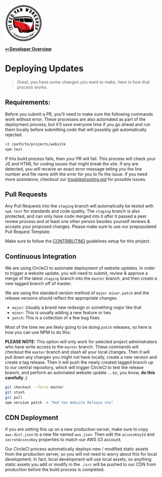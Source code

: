 ![Logo](img/logo.png "Logo")

**[↤ Developer Overview](../README.md)**

Deploying Updates
===

> Great, you have some changes you want to make, here is how that process works.


Requirements:
---

Before you submit a PR, you'll need to make sure the following commands work without error.  These processes are also automated as part of the deployment process, but it'll save everyone time if you go ahead and run them locally before submitting code that will possibly get automatically rejected.

```bash
cd /path/to/projects/website
npm test
```

If this build process fails, then your PR will fail.  This process will check your JS and HTML for coding issues that might break the site. If any are detected, you will receive an exact error message telling you the line number and file name with the error for you to fix the issue.  If you need more assistance, checkout our [troubleshooting.md](troubleshooting.md) for possible issues.


Pull Requests
---

Any Pull Requests into the `staging` branch will automatically be tested with `npm test` for standards and code quality.  The `staging` branch is also protected, and can only have code merged into it after it passed a peer review process and at least one other person besides yourself reviews & accepts your proposed changes.  Please make sure to use our prepopulated Pull Request Template.

Make sure to follow the [CONTRIBUTING](../.github/CONTRIBUTING.md) guidelines setup for this project.


Continuous Integration
---

We are using CircleCI to automate deployment of website updates.  In order to trigger a website update, you will need to submit, review & approve a merge of the latest `staging` branch into the `master` branch, and then create a new tagged branch off of master.

We are using the standard version method of `major.minor.patch` and the release versions should reflect the appropriate changes.

* `major`: Usually a brand new redesign or something major like that
* `minor`: This is usually adding a new feature or two
* `patch`: This is a collection of a few bug fixes

Most of the time we are likely going to be doing `patch` releases, so here is how you can use NPM to do this:

**PLEASE NOTE:** This option will only work for selected project administrators who have write access to the `master` branch. These commands will checkout the `master` branch and stash all your local changes. Then it will pull down any changes you might not have locally, create a new version and create a tag release. Then it will push the newly created tagged branch up to our central repository, which will trigger CircleCI to test the release branch, and perform an automated website update ... so, you know, **do this carefully** ;)

```bash
git checkout --force master
git stash
git pull
npm version patch -m "Red Van Website Release v%s"
```

CDN Deployment
---

If you are setting this up on a new production server, make sure to copy `aws.dist.json` to a new file named `aws.json`.  Then edit the `accessKeyId` and `secretAccessKey` properties to match our AWS S3 account.

Our CircleCI process automatically deploys new / modified static assets from the production server, so you will not need to worry about this for local development.  In fact, local development will use local assets, so anything static assets you add or modify in the  `./src` will be pushed to our CDN from production before the build process is completed.
